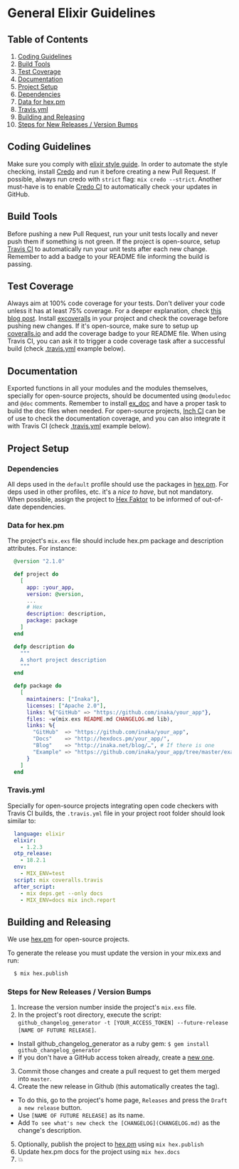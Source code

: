 # General Elixir Guidelines

## Table of Contents

1. [Coding Guidelines](#coding-guidelines)
1. [Build Tools](#build-tools)
1. [Test Coverage](#test-coverage)
1. [Documentation](#documentation)
1. [Project Setup](#project-setup)
  1. [Dependencies](#dependencies)
  1. [Data for hex.pm](#data-for-hexpm)
  1. [Travis.yml](#travisyml)
1. [Building and Releasing](#building-and-releasing)
  1. [Steps for New Releases / Version Bumps](#steps-for-new-releases--version-bumps)

## Coding Guidelines

Make sure you comply with [elixir style guide](https://github.com/rrrene/elixir-style-guide). In order to automate the style checking, install [Credo](https://github.com/rrrene/credo) and run it before creating a new Pull Request. If possible, always run credo with `strict` flag: `mix credo --strict`.
Another must-have is to enable [Credo CI](http://credoci.inakalabs.com/) to automatically check your updates in GitHub.

## Build Tools

Before pushing a new Pull Request, run your unit tests locally and never push them if something is not green. If the project is open-source, setup [Travis CI](https://travis-ci.org) to automatically run your unit tests after each new change. Remember to add a badge to your README file informing the build is passing.

## Test Coverage

Always aim at 100% code coverage for your tests.
Don't deliver your code unless it has at least 75% coverage.
For a deeper explanation, check [this blog post](http://inaka.net/blog/2015/02/24/test-exceptions/).
Install [excoveralls](https://github.com/parroty/excoveralls) in your project and check the coverage before pushing new changes. If it's open-source, make sure to setup up [coveralls.io](https://coveralls.io) and add the coverage badge to your README file.
When using Travis CI, you can ask it to trigger a code coverage task after a successful build (check [.travis.yml](#travisyml) example below).

## Documentation

Exported functions in all your modules and the modules themselves, specially for open-source projects, should be documented using `@moduledoc` and `@doc` comments. Remember to install [ex_doc](https://github.com/elixir-lang/ex_doc) and have a proper task to build the doc files when needed. For open-source projects, [Inch CI](https://inch-ci.org) can be of use to check the documentation coverage, and you can also integrate it with Travis CI (check [.travis.yml](#travisyml) example below).

## Project Setup

### Dependencies

All deps used in the `default` profile should use the packages in [hex.pm](http://hex.pm). For deps used in other profiles, etc. it's a _nice to have_, but not mandatory.
When possible, assign the project to [Hex Faktor](https://beta.hexfaktor.org) to be informed of out-of-date dependencies.

### Data for hex.pm

The project's `mix.exs` file should include hex.pm package and description attributes. For instance:

```elixir
  @version "2.1.0"

  def project do
    [
      app: :your_app,
      version: @version,
      ...
      # Hex
      description: description,
      package: package
    ]
  end

  defp description do
    """
    A short project description
    """
  end

  defp package do
    [
      maintainers: ["Inaka"],
      licenses: ["Apache 2.0"],
      links: %{"GitHub" => "https://github.com/inaka/your_app"},
      files: ~w(mix.exs README.md CHANGELOG.md lib),
      links: %{
        "GitHub"  => "https://github.com/inaka/your_app",
        "Docs"    => "http://hexdocs.pm/your_app/",
        "Blog"    => "http://inaka.net/blog/…", # If there is one
        "Example" => "https://github.com/inaka/your_app/tree/master/example"
      }
    ]
  end
```

### Travis.yml

Specially for open-source projects integrating open code checkers with Travis CI builds, the `.travis.yml` file in your project root folder should look similar to:

```yml
  language: elixir
  elixir:
    - 1.2.3
  otp_release:
    - 18.2.1
  env:
    - MIX_ENV=test
  script: mix coveralls.travis
  after_script:
    - mix deps.get --only docs
    - MIX_ENV=docs mix inch.report
```

## Building and Releasing

We use [hex.pm](https://hex.pm/) for open-source projects.

To generate the release you must update the version in your mix.exs and run:

``` bash
  $ mix hex.publish
```

### Steps for New Releases / Version Bumps

1. Increase the version number inside the project's `mix.exs` file.
2. In the project's root directory, execute the script:
`github_changelog_generator -t [YOUR_ACCESS_TOKEN] --future-release [NAME OF FUTURE RELEASE]`.
  * Install github_changelog_generator as a ruby gem: `$ gem install github_changelog_generator` 
  * If you don't have a GitHub access token already, create a [new one](https://github.com/settings/tokens).
3. Commit those changes and create a pull request to get them merged into `master`.
4. Create the new release in Github (this automatically creates the tag).
  * To do this, go to the project's home page, `Releases` and press the `Draft a new release` button.
  * Use `[NAME OF FUTURE RELEASE]` as its name.
  * Add `To see what's new check the [CHANGELOG](CHANGELOG.md)` as the change's description.
5. Optionally, publish the project to [hex.pm](http://hex.pm) using `mix hex.publish`
6. Update hex.pm docs for the project using `mix hex.docs`
7. :boom:
